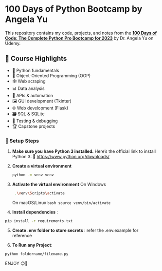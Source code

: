 # 100 Days of Python Bootcamp by Angela Yu

This repository contains my code, projects, and notes from the **[100 Days of Code: The Complete Python Pro Bootcamp for 2023](https://www.udemy.com/course/100-days-of-code/)** by Dr. Angela Yu on Udemy.

## 📘 Course Highlights

- 🐍 Python fundamentals  
- 🧱 Object-Oriented Programming (OOP)  
- 🕸️ Web scraping  
- 📊 Data analysis  
- 🔌 APIs & automation  
- 🖼️ GUI development (Tkinter)  
- 🌐 Web development (Flask)  
- 🗃️ SQL & SQLite  
- 🧪 Testing & debugging  
- 🏆 Capstone projects  


### 🔧 Setup Steps

1. **Make sure you have Python 3 installed.**
    Here’s the official link to install Python 3:
    🔗 https://www.python.org/downloads/
   
2. **Create a virtual environment**  
   ```bash
   python -m venv venv
   ```
   
3. **Activate the virtual environment**
   On Windows
      ```bash
       .\venv\Scripts\activate
      ```
    On macOS/Linux
       ```bash
       source venv/bin/activate
       ```

4. **Install dependencies** :
  ```bash
  pip install -r requirements.txt
  ```
5. **Create .env folder to store secrets** :
    refer the .env.example for reference

7. **To Run any Project**:
  ```bash
  python foldername/filename.py
  ```
ENJOY 😊🎉
